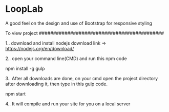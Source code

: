 # LoopLab

A good feel on the design and use of Bootstrap for responsive styling

To view project ############################################

1.. download and install nodejs download link => https://nodejs.org/en/download/

2.. open your command line(CMD) and run this npm code

npm install -g gulp

3.. After all downloads are done, on your cmd open the project directory after downloading it, then type in this gulp code.

npm start

4.. It will compile and run your site for you on a local server

